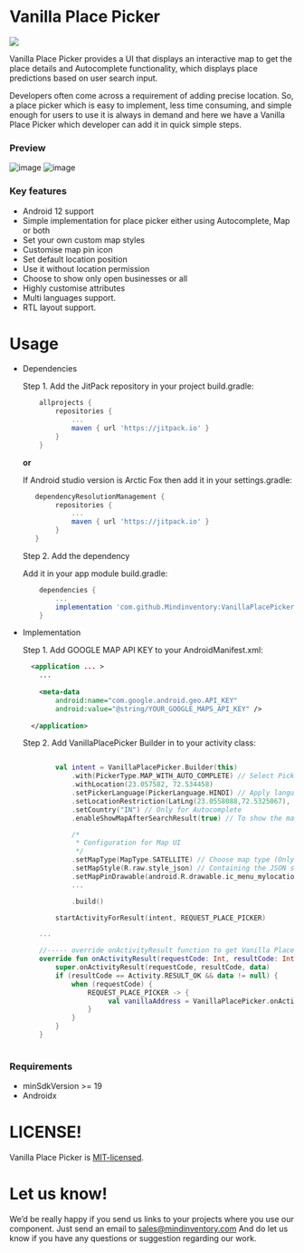# Vanilla Place Picker
[![](https://jitpack.io/v/Mindinventory/VanillaPlacePicker.svg)](https://jitpack.io/#Mindinventory/VanillaPlacePicker)

Vanilla Place Picker provides a UI that displays an interactive map to get the place details and Autocomplete functionality, which displays place predictions based on user search input.

Developers often come across a requirement of adding precise location. So, a place picker which is easy to implement, less time consuming, and simple enough for users to use it is always in demand and here we have a Vanilla Place Picker which developer can add it in quick simple steps.

### Preview
![image](/media/vanillaplacepicker-autocomplete.gif) ![image](/media/vanillaplacepicker-map.gif)

### Key features

* Android 12 support
* Simple implementation for place picker either using Autocomplete, Map or both
* Set your own custom map styles
* Customise map pin icon
* Set default location position
* Use it without location permission
* Choose to show only open businesses or all
* Highly customise attributes
* Multi languages support.
* RTL layout support.

# Usage

* Dependencies

    Step 1. Add the JitPack repository in your project build.gradle:

    ```groovy
	    allprojects {
		    repositories {
			    ...
			    maven { url 'https://jitpack.io' }
		    }
	    }
    ``` 
    
    **or**
    
    If Android studio version is Arctic Fox then add it in your settings.gradle:

    ```groovy
	   dependencyResolutionManagement {
    		repositories {
        		...
        		maven { url 'https://jitpack.io' }
    		}
	   }
    ``` 
    Step 2. Add the dependency
    
    Add it in your app module build.gradle:
    
    ```groovy
        dependencies {
            ...
            implementation 'com.github.Mindinventory:VanillaPlacePicker:0.1.3'
        }
    ``` 
	
* Implementation

    Step 1. Add GOOGLE MAP API KEY to your AndroidManifest.xml:
    
    ```xml
      <application ... >
        ...
        
        <meta-data
            android:name="com.google.android.geo.API_KEY"
            android:value="@string/YOUR_GOOGLE_MAPS_API_KEY" />
        
      </application>
    ``` 

    Step 2. Add VanillaPlacePicker Builder in to your activity class:
    
    ```kotlin

            val intent = VanillaPlacePicker.Builder(this)
                .with(PickerType.MAP_WITH_AUTO_COMPLETE) // Select Picker type to enable autocompelte, map or both
                .withLocation(23.057582, 72.534458)
                .setPickerLanguage(PickerLanguage.HINDI) // Apply language to picker
                .setLocationRestriction(LatLng(23.0558088,72.5325067), LatLng(23.0587592,72.5357321)) // Restrict location bounds in map and autocomplete
                .setCountry("IN") // Only for Autocomplete
                .enableShowMapAfterSearchResult(true) // To show the map after selecting the place from place picker only for PickerType.MAP_WITH_AUTO_COMPLETE

                /*
                 * Configuration for Map UI
                 */
                .setMapType(MapType.SATELLITE) // Choose map type (Only applicable for map screen) 
                .setMapStyle(R.raw.style_json) // Containing the JSON style declaration for night-mode styling
                .setMapPinDrawable(android.R.drawable.ic_menu_mylocation) // To give custom pin image for map marker
                ...

                .build()

            startActivityForResult(intent, REQUEST_PLACE_PICKER)

        ...

        //----- override onActivityResult function to get Vanilla Place Picker result.
        override fun onActivityResult(requestCode: Int, resultCode: Int, data: Intent?) {
            super.onActivityResult(requestCode, resultCode, data)
            if (resultCode == Activity.RESULT_OK && data != null) {
                when (requestCode) {
                    REQUEST_PLACE_PICKER -> {
                         val vanillaAddress = VanillaPlacePicker.onActivityResult(data)
                    }
                }
            }
        }
        
    ``` 
    
### Requirements

* minSdkVersion >= 19
* Androidx

# LICENSE!

Vanilla Place Picker is [MIT-licensed](/LICENSE).

# Let us know!
We’d be really happy if you send us links to your projects where you use our component. Just send an email to sales@mindinventory.com And do let us know if you have any questions or suggestion regarding our work.
